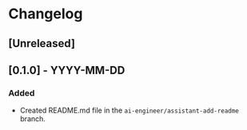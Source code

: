 # Changelog

## [Unreleased]

## [0.1.0] - YYYY-MM-DD

### Added

- Created README.md file in the `ai-engineer/assistant-add-readme` branch.
